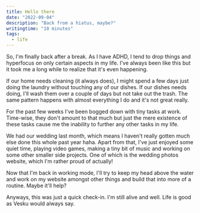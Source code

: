 ```yaml
---
title: Hello there
date: "2022-09-04"
description: "Back from a hiatus, maybe?"
writingtime: "10 minutes"
tags:
  - life
---
```


So, I'm finally back after a break. As I have ADHD, I tend to drop things and hyperfocus on only certain aspects in my life. I've always been like this but it took me a long while to realize that it's even happening.

If our home needs cleaning (it always does), I might spend a few days just doing the laundry without touching any of our dishes. If our dishes needs doing, I'll wash them over a couple of days but not take out the trash. The same pattern happens with almost everything I do and it's not great really.

For the past few weeks I've been bogged down with tiny tasks at work. Time-wise, they don't amount to that much but just the mere existence of these tasks cause me the inability to further any other tasks in my life.

We had our wedding last month, which means I haven't really gotten much else done this whole past year haha. Apart from that, I've just enjoyed some quiet time, playing video games, making a tiny bit of music and working on some other smaller side projects. One of which is the wedding photos website, which I'm rather proud of actually!

Now that I'm back in working mode, I'll try to keep my head above the water and work on my website amongst other things and build that into more of a routine. Maybe it'll help?

Anyways, this was just a quick check-in. I'm still alive and well. Life is good as Vesku would always say.